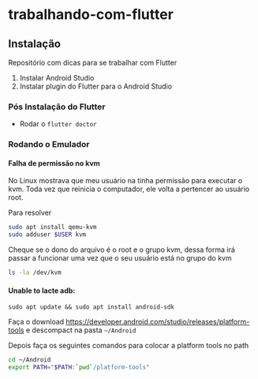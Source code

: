 # trabalhando-com-flutter

## Instalação
Repositório com dicas para se trabalhar com Flutter

1) Instalar Android Studio
2) Instalar plugin do Flutter para o Android Studio

### Pós Instalação do Flutter
- Rodar o `flutter doctor`


### Rodando o Emulador

#### Falha de permissão no kvm
No Linux mostrava que meu usuário na tinha permissão para executar o kvm.
Toda vez que reinicia o computador, ele volta a pertencer ao usuário root.

Para resolver

```sh
sudo apt install qemu-kvm
sudo adduser $USER kvm
```
Cheque se o dono do arquivo é o root e o grupo kvm, dessa forma irá passar a funcionar uma vez que o seu usuário está no grupo do kvm

```sh
ls -la /dev/kvm
```

#### Unable to lacte adb:
```
sudo apt update && sudo apt install android-sdk
```
Faça o download https://developer.android.com/studio/releases/platform-tools e descompact na pasta `~/Android`

Depois faça os seguintes comandos para colocar a platform tools no path
```sh
cd ~/Android
export PATH="$PATH:`pwd`/platform-tools"
```
